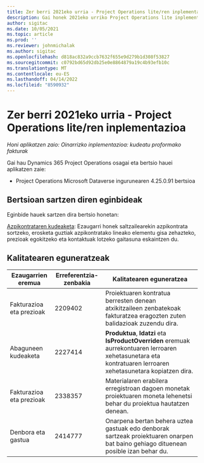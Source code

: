 ```yaml
---
title: Zer berri 2021eko urria - Project Operations lite/ren inplementazioa
description: Gai honek 2021eko urriko Project Operations lite inplementazioaren bertsioan eskuragarri dauden kalitate eguneratzeei buruzko informazioa eskaintzen du.
author: sigitac
ms.date: 10/05/2021
ms.topic: article
ms.prod: ''
ms.reviewer: johnmichalak
ms.author: sigitac
ms.openlocfilehash: d818ac832a9ccb7632f655e9d279b1d308f53827
ms.sourcegitcommit: c0792bd65d92db25e0e8864879a19c4b93efb10c
ms.translationtype: MT
ms.contentlocale: eu-ES
ms.lasthandoff: 04/14/2022
ms.locfileid: "8590932"
---
```

# <a name="whats-new-october-2021---project-operations-lite-deployment"></a>Zer berri 2021eko urria - Project Operations lite/ren inplementazioa

_Honi aplikatzen zaio: Oinarrizko inplementazioa: kudeatu proformako fakturak_

Gai hau Dynamics 365 Project Operations osagai eta bertsio hauei aplikatzen zaie:

  - Project Operations Microsoft Dataverse ingurunearen 4.25.0.91 bertsioa


## <a name="features-included-in-this-release"></a>Bertsioan sartzen diren eginbideak

Eginbide hauek sartzen dira bertsio honetan:

[Azpikontrataren kudeaketa](../subcontracting/managing-subcontracts-overview.md): Ezaugarri honek saltzailearekin azpikontrata sortzeko, erosketa guztiak azpikontratako lineako elementu gisa zehazteko, prezioak egokitzeko eta kontaktuak lotzeko gaitasuna eskaintzen du.


## <a name="quality-updates"></a>Kalitatearen eguneratzeak

| **Ezaugarrien eremua** | **Erreferentzia-zenbakia** | **Kalitatearen eguneratzea** |
| --- | --- | --- |
| Fakturazioa eta prezioak | 2209402 | Proiektuaren kontratua berresten denean atxikitzaileen zenbatekoak fakturatzea eragozten zuten balidazioak zuzendu dira. |
|   Abaguneen kudeaketa | 2227414 | **Produktua**, **Idatzi** eta **IsProductOverriden** eremuak aurrekontuaren lerroaren xehetasunetara eta kontratuaren lerroaren xehetasunetara kopiatzen dira. |
| Fakturazioa eta prezioak | 2338357 | Materialaren erabilera erregistroan dagoen monetak proiektuaren moneta lehenetsi behar du proiektua hautatzen denean. |
| Denbora eta gastua | 2414777 | Onarpena bertan behera uztea gastuak edo denborak sartzeak proiektuaren onarpen bat baino gehiago dituenean posible izan behar du. |
